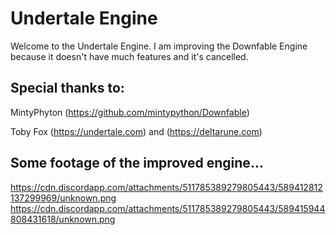 # Undertale Engine

Welcome to the Undertale Engine. I am improving the Downfable Engine because it doesn't have much features and it's cancelled.

## Special thanks to:
MintyPhyton
(https://github.com/mintypython/Downfable)

Toby Fox
(https://undertale.com) and (https://deltarune.com)


## Some footage of the improved engine...
https://cdn.discordapp.com/attachments/511785389279805443/589412812137299969/unknown.png
https://cdn.discordapp.com/attachments/511785389279805443/589415944808431618/unknown.png
